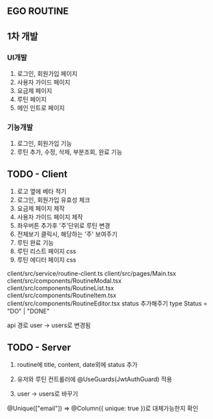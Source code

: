 ## EGO ROUTINE

## 1차 개발

### UI개발

1. 로그인, 회원가입 페이지
2. 사용자 가이드 페이지
3. 요금제 페이지
4. 루틴 페이지
5. 메인 인트로 페이지

### 기능개발

1. 로그인, 회원가입 기능
2. 루틴 추가, 수정, 삭제, 부분조회, 완료 기능

## TODO - Client

1. 로고 옆에 베타 적기
2. 로그인, 회원가입 유효성 체크
3. 요금제 페이지 제작
4. 사용자 가이드 페이지 제작
5. 좌우버튼 추가후 '주'단위로 루틴 변경
6. 전체보기 클릭시, 해당하는 '주' 보여주기
7. 루틴 완료 기능
8. 루틴 리스트 페이지 css
9. 루틴 에디터 페이지 css

client/src/service/routine-client.ts
client/src/pages/Main.tsx
client/src/components/RoutineModal.tsx
client/src/components/RoutineList.tsx
client/src/components/RoutineItem.tsx
client/src/components/RoutineEditor.tsx
status 추가해주기
type Status = "DO" | "DONE"

api 경로 user -> users로 변경됨

## TODO - Server

1. routine에 title, content, date외에 status 추가

2. 유저와 루틴 컨트롤러에
   @UseGuards(JwtAuthGuard)
   적용

3. user -> users로 바꾸기

@Unique(["email"]) =>
@Column({ unique: true })로 대체가능한지 확인
